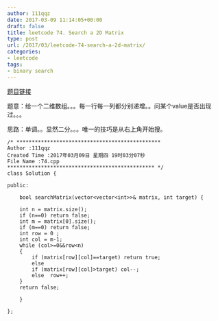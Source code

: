 ```yaml
---
author: 111qqz
date: 2017-03-09 11:14:05+00:00
draft: false
title: leetcode 74. Search a 2D Matrix
type: post
url: /2017/03/leetcode-74-search-a-2d-matrix/
categories:
- leetcode
tags:
- binary search
---
```


[题目链接](https://leetcode.com/problems/search-a-2d-matrix/?tab=Description)

题意：给一个二维数组。。。每一行每一列都分别递增。。问某个value是否出现过。。。

思路：单调。。显然二分。。。唯一的技巧是从右上角开始搜。

    
    /* ***********************************************
    Author :111qqz
    Created Time :2017年03月09日 星期四 19时03分07秒
    File Name :74.cpp
    ************************************************ */
    class Solution {
    
    public:
    
        bool searchMatrix(vector<vector<int>>& matrix, int target) {
    
    	int n = matrix.size();
    	if (n==0) return false;
    	int m = matrix[0].size();
    	if (m==0) return false;
    	int row = 0 ;
    	int col = m-1;
    	while (col>=0&&row<n)
    	{
    	    if (matrix[row][col]==target) return true;
    	    else
    	    if (matrix[row][col]>target) col--;
    	    else  row++; 
    	}
    	return false;
    
        }
    
    };





